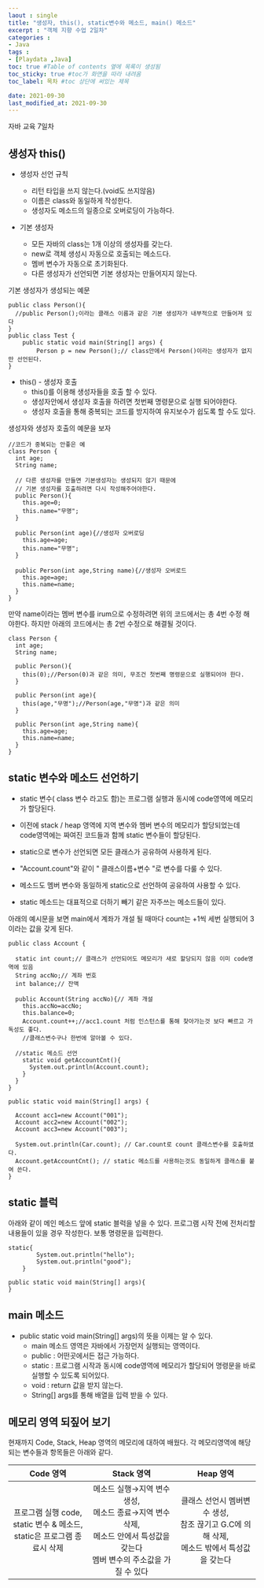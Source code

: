 ```yaml
---
laout : single
title: "생성자, this(), static변수와 메소드, main() 메소드"
excerpt : "객체 지향 수업 2일차"
categories :
- Java
tags :
- [Playdata ,Java]
toc: true #Table of contents 옆에 목록이 생성됨
toc_sticky: true #toc가 화면을 따라 내려옴
toc_label: 목차 #toc 상단에 써있는 제목

date: 2021-09-30
last_modified_at: 2021-09-30
---
```

자바 교육 7일차

## 생성자 this()

- 생성자 선언 규칙
  - 리턴 타입을 쓰지 않는다.(void도 쓰지않음)
  - 이름은 class와 동일하게 작성한다.
  - 생성자도 메소드의 일종으로 오버로딩이 가능하다.

- 기본 생성자
  - 모든 자바의 class는 1개 이상의 생성자를 갖는다.
  - new로 객체 생성시 자동으로 호출되는 메소드다.
  - 멤버 변수가 자동으로 초기화된다.
  - 다른 생성자가 선언되면 기본 생성자는 만들어지지 않는다.

기본 생성자가 생성되는 예문
```
public class Person(){
  //public Person();이라는 클래스 이름과 같은 기본 생성자가 내부적으로 만들어져 있다
}
public class Test {
	public static void main(String[] args) {
		Person p = new Person();// class안에서 Person()이라는 생성자가 없지만 선언된다.
}
```

- this() - 생성자 호출
  - this()를 이용해 생성자들을 호출 할 수 있다.
  - 생성자안에서 생성자 호출을 하려면 첫번째 명령문으로 실행 되어야한다.
  - 생성자 호출을 통해 중복되는 코드를 방지하여 유지보수가 쉽도록 할 수도 있다.

생성자와 생성자 호출의 예문을 보자
```
//코드가 중복되는 안좋은 예
class Person {
  int age;
  String name;

  // 다른 생성자를 만들면 기본생성자는 생성되지 않기 때문에
  // 기본 생성자를 호출하려면 다시 작성해주어야한다.
  public Person(){
    this.age=0;
    this.name="무명";
  }

  public Person(int age){//생성자 오버로딩
    this.age=age;
    this.name="무명";
  }

  public Person(int age,String name){//생성자 오버로드
    this.age=age;
    this.name=name;
  }
}
```
만약 name이라는 멤버 변수를 irum으로 수정하려면 위의 코드에서는 총 4번 수정 해야한다.
하지만 아래의 코드에서는 총 2번 수정으로 해결될 것이다.
```
class Person {
  int age;
  String name;

  public Person(){
    this(0);//Person(0)과 같은 의미, 무조건 첫번째 명령문으로 실행되어야 한다.
  }

  public Person(int age){
    this(age,"무명");//Person(age,"무명")과 같은 의미
  }

  public Person(int age,String name){
    this.age=age;
    this.name=name;
  }
}
```

## static 변수와 메소드 선언하기

- static 변수( class 변수 라고도 함)는 프로그램 실행과 동시에 code영역에 메모리가 할당된다.
- 이전에 stack / heap 영역에 지역 변수와 멤버 변수의 메모리가 할당되었는데 code영역에는 짜여진 코드들과 함께 static 변수들이 할당된다.

- static으로 변수가 선언되면 모든 클래스가 공유하여 사용하게 된다.
- "Account.count"와 같이 " 클래스이름+변수 "로 변수를 다룰 수 있다.
- 메소드도 멤버 변수와 동일하게 static으로 선언하여 공유하여 사용할 수 있다.
- static 메소드는 대표적으로 더하기 빼기 같은 자주쓰는 메소드들이 있다.

아래의 예시문을 보면 main에서 계좌가 개설 될 때마다 count는 +1씩 세번 실행되어 3이라는 값을 갖게 된다.
```
public class Account {

  static int count;// 클래스가 선언되어도 메모리가 새로 할당되지 않음 이미 code영역에 있음
  String accNo;// 계좌 번호
  int balance;// 잔액

  public Account(String accNo){// 계좌 개설
  	this.accNo=accNo;
  	this.balance=0;
  	Account.count++;//acc1.count 처럼 인스턴스를 통해 찾아가는것 보다 빠르고 가독성도 좋다.
  	//클래스변수구나 한번에 알아볼 수 있다.

  //static 메소드 선언
    static void getAccountCnt(){
      System.out.println(Account.count);
    }
  }
}

public static void main(String[] args) {

  Account acc1=new Account("001");
  Account acc2=new Account("002");
  Account acc3=new Account("003");

  System.out.println(Car.count); // Car.count로 count 클래스변수를 호출하였다.
  Account.getAccountCnt(); // static 메소드를 사용하는것도 동일하게 클래스를 붙여 쓴다.
}
```

## static 블럭
아래와 같이 메인 메소드 앞에 static 블럭을 넣을 수 있다. 프로그램 시작 전에 전처리할 내용들이 있을 경우 작성한다. 보통 명령문을 입력한다.
```
static{
		System.out.println("hello");
		System.out.println("good");
	}

public static void main(String[] args){
}
```

## main 메소드
- public static void main(String[] args)의 뜻을 이제는 알 수 있다.
  - main 메소드 영역은 자바에서 가장먼저 실행되는 영역이다.
  - public : 어떤곳에서든 접근 가능하다.
  - static : 프로그램 시작과 동시에 code영역에 메모리가 할당되어 명령문을 바로 실행할 수 있도록 되어있다.
  - void : return 값을 받지 않는다.
  - String[] args를 통해 배열을 입력 받을 수 있다.

## 메모리 영역 되짚어 보기
현재까지 Code, Stack, Heap 영역의 메모리에 대하여 배웠다.
각 메모리영역에 해당되는 변수들과 항목들은 아래와 같다.

|Code 영역|Stack 영역|Heap 영역|
|:---:|:---:|:---:|
|프로그램 실행 code,<br>static 변수 & 메소드,<br>static은 프로그램 종료시 삭제|메소드 실행→지역 변수 생성,<br>메소드 종료→지역 변수 삭제,<br>메소드 안에서 특성값을 갖는다<br>멤버 변수의 주소값을 가질 수 있다 |클래스 선언시 멤버변수 생성,<br>참조 끊기고 G.C에 의해 삭제,<br>메소드 밖에서 특성값을 갖는다|
